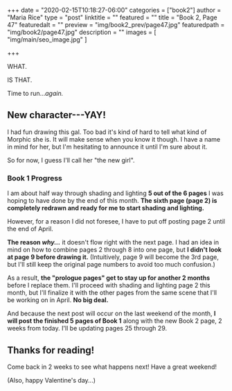 +++
date = "2020-02-15T10:18:27-06:00"
categories = ["book2"]
author = "Maria Rice"
type = "post"
linktitle = ""
featured = ""
title = "Book 2, Page 47"
featuredalt = ""
preview = "img/book2_prev/page47.jpg"
featuredpath = "img/book2/page47.jpg"
description = ""
images = [ "img/main/seo_image.jpg" ]

+++

WHAT. 

IS THAT.

Time to run..._again._

## New character---YAY!

I had fun drawing this gal. 
Too bad it's kind of hard to tell what kind of Morphic she is. 
It will make sense when you know it though.
I have a name in mind for her, but I'm hesitating to announce it until I'm sure about it. 

So for now, I guess I'll call her "the new girl".

### Book 1 Progress

I am about half way through shading and lighting **5 out of the 6 pages** I was hoping to have done by the end of this month. 
**The sixth page (page 2) is completely redrawn and ready for me to start shading and lighting.** 

However, for a reason I did not foresee, I have to put off posting page 2 until the end of April.

**The reason _why..._** it doesn't flow right with the next page. I had an idea in mind on how to combine pages 2 through 8 into one page, but **I didn't look at page 9 before drawing it.** 
(Intuitively, page 9 will become the 3rd page, but I'll still keep the original page numbers to avoid too much confusion.)

As a result, **the "prologue pages" get to stay up for another 2 months** before I replace them. 
I'll proceed with shading and lighting page 2 this month, but I'll finalize it with the other pages from the same scene that I'll be working on in April. 
**No big deal.**

And because the next post will occur on the last weekend of the month, **I will post the finished 5 pages of Book 1** along with the new Book 2 page, 2 weeks from today. I'll be updating pages 25 through 29. 

## Thanks for reading!

Come back in 2 weeks to see what happens next! Have a great weekend! 

(Also, happy Valentine's day...)
